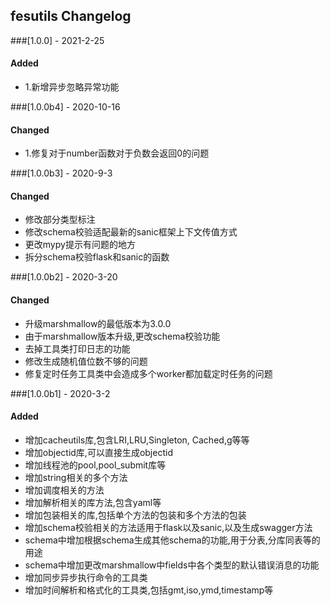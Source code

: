 ## fesutils Changelog

###[1.0.0] - 2021-2-25

#### Added 
- 1.新增异步忽略异常功能

###[1.0.0b4] - 2020-10-16

#### Changed 
- 1.修复对于number函数对于负数会返回0的问题


###[1.0.0b3] - 2020-9-3

#### Changed
- 修改部分类型标注
- 修改schema校验适配最新的sanic框架上下文传值方式
- 更改mypy提示有问题的地方
- 拆分schema校验flask和sanic的函数


###[1.0.0b2] - 2020-3-20

#### Changed
- 升级marshmallow的最低版本为3.0.0
- 由于marshmallow版本升级,更改schema校验功能
- 去掉工具类打印日志的功能
- 修改生成随机值位数不够的问题
- 修复定时任务工具类中会造成多个worker都加载定时任务的问题

###[1.0.0b1] - 2020-3-2

#### Added
- 增加cacheutils库,包含LRI,LRU,Singleton, Cached,g等等
- 增加objectid库,可以直接生成objectid
- 增加线程池的pool,pool_submit库等
- 增加string相关的多个方法
- 增加调度相关的方法
- 增加解析相关的库方法,包含yaml等
- 增加包装相关的库,包括单个方法的包装和多个方法的包装
- 增加schema校验相关的方法适用于flask以及sanic,以及生成swagger方法
- schema中增加根据schema生成其他schema的功能,用于分表,分库同表等的用途
- schema中增加更改marshmallow中fields中各个类型的默认错误消息的功能
- 增加同步异步执行命令的工具类
- 增加时间解析和格式化的工具类,包括gmt,iso,ymd,timestamp等
